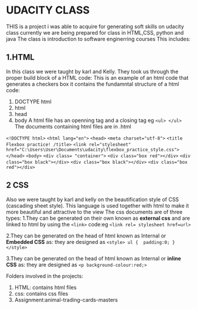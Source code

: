 # UDACITY CLASS 
THIS is a project i was able to acquire for generating soft skills on udacity class currently we are being prepared for class in HTML,CSS, python and java 
The class is introduction to software enginerring courses 
This includes:
## 1.HTML 
In this class we were taught by karl and Kelly. They took us through the proper build block of a HTML code:
This is an example of an html code that generates a checkers box it contains the fundamntal structure of a html code:
1. DOCTYPE html
2. html
3. head
4. body
A html file has an openning tag and a closing tag eg `<ul> </ul>`
The documents containing html files are in .html

`<!DOCTYPE html>`
`<html lang="en">`
   `<head>`
     `<meta charset="utf-8">`
      `<title Flexbox practice! /title>`
        `<link rel="stylesheet" href="C:\Users\User\Documents\udacity\flexbox_practice_style.css">`
         `</head>`
             `<body>`
                 `<div class= "container">`
                   `<div class="box red"></div>`
                    `<div class="box black"></div>`
                      `<div class="box black"></div>`
                        `<div class="box red"></div>
    `</div>`
     `</body>`
      `</html>`
`

## 2 CSS
Also we were taught by karl and kelly on the beautification style of CSS (cascading sheet style). This language is used together with html to make it more beautiful
and attractive to the view 
The css documents are of three types:
1.They can be generated on their own known as **external css** and are linked to html by using the `<link>` code:eg 
`<link rel= stylesheet href=url>`

2.They can be generated on the head of html known as Internal or **Embedded CSS** as:
they are designed as 
`<style>
ul { 
     padding:0;
}     
</style>`

3.They can be generated on the head of html known as Internal or **inline CSS** as:
they are designed as 
`<p background-colour:red;>` 

Folders involved in the projects:
1. HTML: contains html files 
2. css: contains css files
3. Assignment:animal-trading-cards-masters
